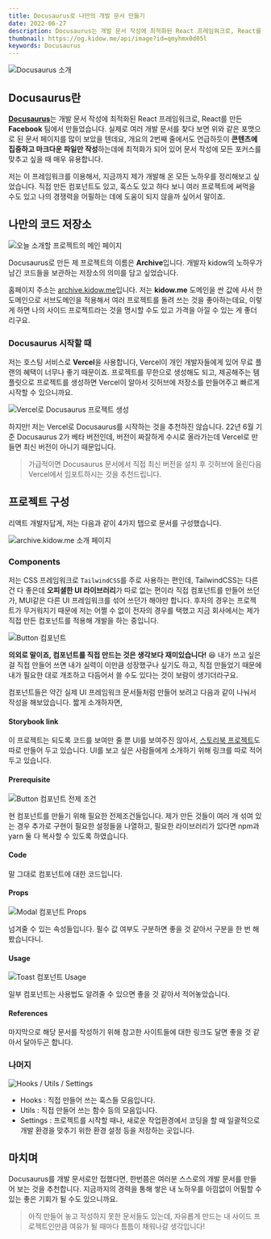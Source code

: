 ```yaml
---
title: Docusaurus로 나만의 개발 문서 만들기
date: 2022-06-27
description: Docusaurus는 개발 문서 작성에 최적화된 React 프레임워크로, React를 만든 Facebook 팀에서 만들었습니다.
thumbnail: https://og.kidow.me/api/image?id=qmyhmx0d05l
keywords: Docusaurus
---
```


![Docusaurus 소개](docusaurus.png)

## Docusaurus란

[**Docusaurus**](https://docusaurus.io)는 개발 문서 작성에 최적화된 React 프레임워크로, React를 만든 **Facebook** 팀에서 만들었습니다. 실제로 여러 개발 문서를 찾다 보면 위와 같은 포맷으로 된 문서 페이지를 많이 보았을 텐데요, 개요의 2번째 줄에서도 언급하듯이 **콘텐츠에 집중하고 마크다운 파일만 작성**하는데에 최적화가 되어 있어 문서 작성에 모든 포커스를 맞추고 싶을 때 매우 유용합니다.

저는 이 프레임워크를 이용해서, 지금까지 제가 개발해 온 모든 노하우를 정리해보고 싶었습니다. 직접 만든 컴포넌트도 있고, 훅스도 있고 하다 보니 여러 프로젝트에 써먹을 수도 있고 나의 경쟁력을 어필하는 데에 도움이 되지 않을까 싶어서 말이죠.

## 나만의 코드 저장소

![오늘 소개할 프로젝트의 메인 페이지](archive.png)

Docusaurus로 만든 제 프로젝트의 이름은 **Archive**입니다. 개발자 kidow의 노하우가 남긴 코드들을 보관하는 저장소의 의미를 담고 싶었습니다.

홈페이지 주소는 [archive.kidow.me](https://archive.kidow.me)입니다. 저는 **kidow.me** 도메인을 싼 값에 사서 한 도메인으로 서브도메인을 적용해서 여러 프로젝트를 돌려 쓰는 것을 좋아하는데요, 이렇게 하면 나의 사이드 프로젝트라는 것을 명시할 수도 있고 가격을 아낄 수 있는 게 좋더리구요.

### Docusaurus 시작할 때

저는 호스팅 서비스로 **Vercel**을 사용합니다, Vercel이 개인 개발자들에게 있어 무료 플랜의 혜택이 너무나 좋기 때문이죠. 프로젝트를 무한으로 생성해도 되고, 제공해주는 템플릿으로 프로젝트를 생성하면 Vercel이 알아서 깃허브에 저장소를 만들어주고 빠르게 시작할 수 있으니까요.

![Vercel로 Docusaurus 프로젝트 생성](vercel.png)

하지만! 저는 Vercel로 Docusaurus를 시작하는 것을 추천하진 않습니다. 22년 6월 기준 Docusaurus 2가 베타 버전인데, 버전이 짜잘하게 수시로 올라가는데 Vercel로 만들면 최신 버전이 아니기 때문입니다.

> 가급적이면 Docusaurus 문서에서 직접 최신 버전을 설치 후 깃허브에 올린다음 Vercel에서 임포트하시는 것을 추천드립니다.

## 프로젝트 구성

리액트 개발자답게, 저는 다음과 같이 4가지 탭으로 문서를 구성했습니다.

![archive.kidow.me 소개 페이지](intro.png)

### Components

저는 CSS 프레임워크로 `TailwindCSS`를 주로 사용하는 편인데, TailwindCSS는 다른 건 다 좋은데 **오피셜한 UI 라이브러리**가 따로 없는 편이라 직접 컴포넌트를 만들어 쓰던가, MUI같은 다른 UI 프레임워크를 섞어 쓰던가 해야만 합니다. 후자의 경우는 프로젝트가 무거워지기 때문에 저는 어쩔 수 없이 전자의 경우를 택했고 지금 회사에서는 제가 직접 만든 컴포넌트를 적용해 개발을 하는 중입니다.

![Button 컴포넌트](button.png)

**의외로 말이죠, 컴포넌트를 직접 만드는 것은 생각보다 재미있습니다!** 😆 내가 쓰고 싶은 걸 직접 만들어 쓰면 내가 실력이 이만큼 성장했구나 싶기도 하고, 직접 만들었기 때문에 내가 필요한 대로 개조하고 다듬어서 쓸 수도 있다는 것이 보람이 생기더라구요.

컴포넌트들은 약간 실제 UI 프레임워크 문서들처럼 만들어 보려고 다음과 같이 나눠서 작성을 해보았습니다. 짧게 소개하자면,

#### Storybook link

이 프로젝트는 되도록 코드를 보여만 줄 뿐 UI를 보여주진 않아서, [스토리북 프로젝트](https://components.kidow.me)도 따로 만들어 두고 있습니다. UI를 보고 싶은 사람들에게 소개하기 위해 링크를 따로 적어두고 있습니다.

#### Prerequisite

![Button 컴포넌트 전제 조건](prerequisite.png)

현 컴포넌트를 만들기 위해 필요한 전제조건들입니다. 제가 만든 것들이 여러 개 섞여 있는 경우 추가로 구현이 필요한 설정들을 나열하고, 필요한 라이브러리가 있다면 npm과 yarn 둘 다 복사할 수 있도록 하였습니다.

#### Code

말 그대로 컴포넌트에 대한 코드입니다.

#### Props

![Modal 컴포넌트 Props](modal.png)

넘겨줄 수 있는 속성들입니다. 필수 값 여부도 구분하면 좋을 것 같아서 구분을 한 번 해봤습니다니.

#### Usage

![Toast 컴포넌트 Usage](toast.png)

일부 컴포넌트는 사용법도 알려줄 수 있으면 좋을 것 같아서 적어놓았습니다.

#### References

마지막으로 해당 문서를 작성하기 위해 참고한 사이트들에 대한 링크도 달면 좋을 것 같아서 달아두곤 합니다.

### 나머지

![Hooks / Utils / Settings](rest.png)

- Hooks : 직접 만들어 쓰는 훅스들 모음입니다.
- Utils : 직접 만들어 쓰는 함수 등의 모음입니다.
- Settings : 프로젝트를 시작할 때나, 새로운 작업환경에서 코딩을 할 때 일괄적으로 개발 환경을 맞추기 위한 환경 설정 등을 저장하는 곳입니다.

## 마치며

Docusaurus를 개발 문서로만 접했다면, 한번쯤은 여러분 스스로의 개발 문서를 만들어 보는 것을 추천합니다. 지금까지의 경력을 통해 쌓은 내 노하우를 아낌없이 어필할 수 있는 좋은 기회가 될 수도 있으니까요.

> 아직 만들어 놓고 작성하지 못한 문서들도 있는데, 자유롭게 만드는 내 사이드 프로젝트인만큼 여유가 될 때마다 틈틈이 채워나갈 생각입니다!
